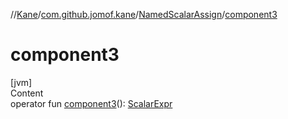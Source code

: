 //[Kane](../../index.md)/[com.github.jomof.kane](../index.md)/[NamedScalarAssign](index.md)/[component3](component3.md)



# component3  
[jvm]  
Content  
operator fun [component3](component3.md)(): [ScalarExpr](../-scalar-expr/index.md)  




